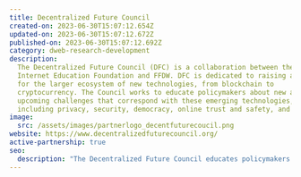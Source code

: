 ```yaml
---
title: Decentralized Future Council
created-on: 2023-06-30T15:07:12.654Z
updated-on: 2023-06-30T15:07:12.672Z
published-on: 2023-06-30T15:07:12.692Z
category: dweb-research-development
description:
  The Decentralized Future Council (DFC) is a collaboration between the
  Internet Education Foundation and FFDW. DFC is dedicated to raising awareness
  for the larger ecosystem of new technologies, from blockchain to
  cryptocurrency. The Council works to educate policymakers about new and
  upcoming challenges that correspond with these emerging technologies,
  including privacy, security, democracy, online trust and safety, and more.
image:
  src: /assets/images/partnerlogo_decentfuturecoucil.png
website: https://www.decentralizedfuturecouncil.org/
active-partnership: true
seo:
  description: "The Decentralized Future Council educates policymakers on emerging technologies like blockchain and cryptocurrency, addressing challenges in privacy, security, and digital trust."
---
```

